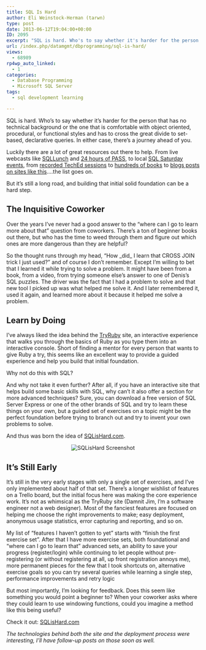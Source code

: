 ```yaml
---
title: SQL Is Hard
author: Eli Weinstock-Herman (tarwn)
type: post
date: 2013-06-12T19:04:00+00:00
ID: 2095
excerpt: "SQL is hard. Who's to say whether it's harder for the person that has no technical background or the one that is comfortable with object oriented, procedural, or functional styles and has to cross the great divide to set-based, declarative queries. In either case, there's a journey ahead of you."
url: /index.php/datamgmt/dbprogramming/sql-is-hard/
views:
  - 68989
rp4wp_auto_linked:
  - 1
categories:
  - Database Programming
  - Microsoft SQL Server
tags:
  - sql development learning

---
```

SQL is hard. Who&#8217;s to say whether it&#8217;s harder for the person that has no technical background or the one that is comfortable with object oriented, procedural, or functional styles and has to cross the great divide to set-based, declarative queries. In either case, there&#8217;s a journey ahead of you.

Luckily there are a lot of great resources out there to help. From live webcasts like [SQLLunch][1] and [24 hours of PASS][2], to local [SQL Saturday events][3], from [recorded TechEd sessions][4] to [hundreds of books][5] to [blogs posts on sites like this][6]&#8230;.the list goes on.

But it&#8217;s still a long road, and building that initial solid foundation can be a hard step. 

## The Inquisitive Coworker

Over the years I&#8217;ve never had a good answer to the &#8220;where can I go to learn more about that&#8221; question from coworkers. There&#8217;s a ton of beginner books out there, but who has the time to weed through them and figure out which ones are more dangerous than they are helpful?

So the thought runs through my head, &#8220;How \_did\_ I learn that CROSS JOIN trick I just used?&#8221; and of course I don&#8217;t remember. Except I&#8217;m willing to bet that I learned it while trying to solve a problem. It might have been from a book, from a video, from trying someone else&#8217;s answer to one of Denis&#8217;s SQL puzzles. The driver was the fact that I had a problem to solve and that new tool I picked up was what helped me solve it. And I later remembered it, used it again, and learned more about it because it helped me solve a problem.

## Learn by Doing

I&#8217;ve always liked the idea behind the [TryRuby][7] site, an interactive experience that walks you through the basics of Ruby as you type them into an interactive console. Short of finding a mentor for every person that wants to give Ruby a try, this seems like an excellent way to provide a guided experience and help you build that initial foundation.

Why not do this with SQL?

And why not take it even further? After all, if you have an interactive site that helps build some basic skills with SQL, why can&#8217;t it also offer a section for more advanced techniques? Sure, you can download a free version of SQL Server Express or one of the other brands of SQL and try to learn these things on your own, but a guided set of exercises on a topic might be the perfect foundation before trying to branch out and try to invent your own problems to solve.

And thus was born the idea of [SQLisHard.com][8].

<div style="text-align: center">
  <img src="http://www.sqlishard.com/Content/Screenshot.png" alt="SQLisHard Screenshot" />
</div>

## It&#8217;s Still Early

It&#8217;s still in the very early stages with only a single set of exercises, and I&#8217;ve only implemented about half of that set. There&#8217;s a longer wishlist of features on a Trello board, but the initial focus here was making the core experience work. It&#8217;s not as whimsical as the TryRuby site (Damnit Jim, I&#8217;m a software engineer not a web designer). Most of the fanciest features are focused on helping me choose the right improvements to make; easy deployment, anonymous usage statistics, error capturing and reporting, and so on.

My list of &#8220;features I haven&#8217;t gotten to yet&#8221; starts with &#8220;finish the first exercise set&#8221;. After that I have more exercise sets, both foundational and &#8220;where can I go to learn that&#8221; advanced sets, an ability to save your progress (register/login) while continuing to let people without pre-registering (or without registering at all, up front registration annoys me), more permanent pieces for the few that I took shortcuts on, alternative exercise goals so you can try several queries while learning a single step, performance improvements and retry logic 

But most importantly, I&#8217;m looking for feedback. Does this seem like something you would point a beginner to? When your coworker asks where they could learn to use windowing functions, could you imagine a method like this being useful?

Check it out: [SQLisHard.com][8]

_The technologies behind both the site and the deployment process were interesting, I&#8217;ll have follow-up posts on those soon as well._

 [1]: http://www.sqllunch.com/ "SQLLunch"
 [2]: http://www.sqlpass.org/Events/24HoursofPASS.aspx "24 Hours of PASS"
 [3]: http://www.sqlsaturday.com/ "SQLSaturday"
 [4]: http://channel9.msdn.com/Events/TechEd/NorthAmerica/2012?sort=sequential&direction=desc&term=&t=database%2B-and-%2Bbusiness%2Bintelligence "TechEd 2012 Database Sessions"
 [5]: http://www.amazon.com/s/ref=nb_sb_noss_1?url=search-alias%3Daps&field-keywords=SQL "SQL Books on Amazon"
 [6]: /index.php/DataMgmt/ "Database posts at LessThanDot"
 [7]: http://tryruby.org "TryRuby interactive site"
 [8]: http://www.SQLisHard.com